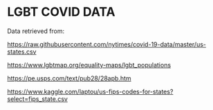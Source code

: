 # LGBT COVID DATA 
Data retrieved from:

https://raw.githubusercontent.com/nytimes/covid-19-data/master/us-states.csv

https://www.lgbtmap.org/equality-maps/lgbt_populations

https://pe.usps.com/text/pub28/28apb.htm

https://www.kaggle.com/laptou/us-fips-codes-for-states?select=fips_state.csv
